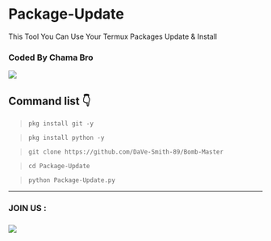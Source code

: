 # Package-Update
This Tool You Can Use Your Termux Packages Update &amp; Install

### Coded By Chama Bro

<a href="https://github.com/Chama-Bro"><img src="IMG_20210509_185120_415.jpg"></a>

## Command list 👇

>`pkg install git -y`

>`pkg install python -y`

>`git clone https://github.com/DaVe-Smith-89/Bomb-Master`

>`cd Package-Update`

>`python Package-Update.py`

<hr colour="Red" size="10">
<h3>JOIN US :<h3/>
<a href="https://youtube.com/channel/UCBTjgxyNMhbEcW1_f_cZ-ng"><img src="400086900718_114430.jpg"></a>

<br>
